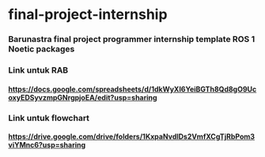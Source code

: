 # final-project-internship

### Barunastra final project programmer internship template ROS 1 Noetic packages

### Link untuk RAB
#### https://docs.google.com/spreadsheets/d/1dkWyXI6YeiBGTh8Qd8gO9UcoxyEDSyvzmpGNrgpjoEA/edit?usp=sharing

### Link untuk flowchart
#### https://drive.google.com/drive/folders/1KxpaNvdlDs2VmfXCgTjRbPom3viYMnc6?usp=sharing
